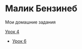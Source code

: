 # Малик Бензинеб
Мои домашние задания
  
[Урок 4](https://github.com/gesagrus/gesagrus.github.io/tree/master/lesson_4)
+ [Урок 6](https://github.com/gesagrus/gesagrus.github.io/tree/master/lesson_6)
